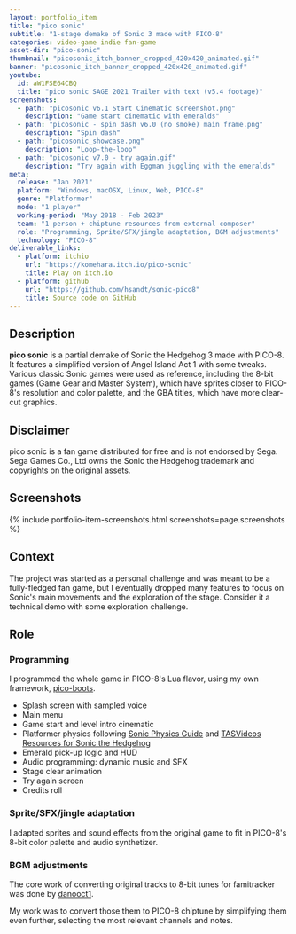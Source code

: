 ```yaml
---
layout: portfolio_item
title: "pico sonic"
subtitle: "1-stage demake of Sonic 3 made with PICO-8"
categories: video-game indie fan-game
asset-dir: "pico-sonic"
thumbnail: "picosonic_itch_banner_cropped_420x420_animated.gif"
banner: "picosonic_itch_banner_cropped_420x420_animated.gif"
youtube:
  id: aW1FSE64CBQ
  title: "pico sonic SAGE 2021 Trailer with text (v5.4 footage)"
screenshots:
  - path: "picosonic v6.1 Start Cinematic screenshot.png"
    description: "Game start cinematic with emeralds"
  - path: "picosonic - spin dash v6.0 (no smoke) main frame.png"
    description: "Spin dash"
  - path: "picosonic_showcase.png"
    description: "Loop-the-loop"
  - path: "picosonic v7.0 - try again.gif"
    description: "Try again with Eggman juggling with the emeralds"
meta:
  release: "Jan 2021"
  platform: "Windows, macOSX, Linux, Web, PICO-8"
  genre: "Platformer"
  mode: "1 player"
  working-period: "May 2018 - Feb 2023"
  team: "1 person + chiptune resources from external composer"
  role: "Programming, Sprite/SFX/jingle adaptation, BGM adjustments"
  technology: "PICO-8"
deliverable_links:
  - platform: itchio
    url: "https://komehara.itch.io/pico-sonic"
    title: Play on itch.io
  - platform: github
    url: "https://github.com/hsandt/sonic-pico8"
    title: Source code on GitHub
---
```


## Description

**pico sonic** is a partial demake of Sonic the Hedgehog 3 made with PICO-8. It features a simplified version of Angel Island Act 1 with some tweaks. Various classic Sonic games were used as reference, including the 8-bit games (Game Gear and Master System), which have sprites closer to PICO-8's resolution and color palette, and the GBA titles, which have more clear-cut graphics.

## Disclaimer

pico sonic is a fan game distributed for free and is not endorsed by Sega. Sega Games Co., Ltd owns the Sonic the Hedgehog trademark and copyrights on the original assets.

## Screenshots

{% include portfolio-item-screenshots.html screenshots=page.screenshots %}

## Context

The project was started as a personal challenge and was meant to be a fully-fledged fan game, but I eventually dropped many features to focus on Sonic's main movements and the exploration of the stage. Consider it a technical demo with some exploration challenge.

## Role

### Programming

I programmed the whole game in PICO-8's Lua flavor, using my own framework, [pico-boots](https://github.com/hsandt/pico-boots).

- Splash screen with sampled voice
- Main menu
- Game start and level intro cinematic
- Platformer physics following [Sonic Physics Guide](http://info.sonicretro.org/Sonic_Physics_Guide) and [TASVideos Resources for Sonic the Hedgehog](http://tasvideos.org/GameResources/Genesis/SonicTheHedgehog.html)
- Emerald pick-up logic and HUD
- Audio programming: dynamic music and SFX
- Stage clear animation
- Try again screen
- Credits roll

### Sprite/SFX/jingle adaptation

I adapted sprites and sound effects from the original game to fit in PICO-8's 8-bit color palette and audio synthetizer.

### BGM adjustments

The core work of converting original tracks to 8-bit tunes for famitracker was done by [danooct1](https://www.youtube.com/@8BitDanooct1).

My work was to convert those them to PICO-8 chiptune by simplifying them even further, selecting the most relevant channels and notes.
